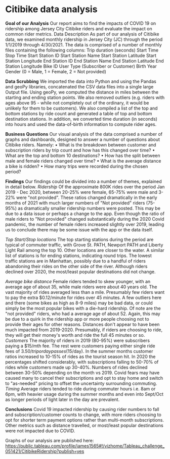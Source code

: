 
# Citibike data analysis

**Goal of our Analysis** 
Our report aims to find the impacts of COVID 19 on ridership among Jersey City Citibike riders and evaluate the impact on common rider metrics.
Data Description As part of our analysis of Citibike data, we examined monthly ridership in Jersey City (JC) through the period 1/1/2019 through 4/30/2021. The data is comprised of a number of monthly files containing the following columns: 
Trip duration (seconds) 
Start Time 
Stop Time 
Start Station ID 
Start Station Name 
Start Station Latitude 
Start Station Longitude 
End Station ID 
End Station Name 
End Station Latitude 
End Station Longitude 
Bike ID 
User Type (Subscriber or Customer) 
Birth Year 
Gender (0 = Male, 1 = Female, 2 = Not provided)

**Data Scrubbing** 
We imported the data into Python and using the Pandas and geoPy libraries, concatenated the CSV data files into a single large Output file. Using geoPy, we computed the distance in miles between the starting and ending station points. We also removed outliers (e.g. riders with ages above 95 - while not completely out of the ordinary, it would be unlikely for them to be customers). We also compiled a list of the top and bottom stations by ride count and generated a table of top and bottom destination stations. In addition, we converted time duration (in seconds) into hours and used the data-of-birth information to compute rider ages.

**Business Questions** 
Our visual analysis of the data comprised a number of graphs and dashboards, designed to answer a number of questions about Citibike riders. Namely:
•	What is the breakdown between customer and subscription riders by trip count and how has this changed over time?
•	What are the top and bottom 10 destinations?
•	How has the split between male and female riders changed over time?
•	What is the average distance a bike is ridden?
•	How many trips were recorded during the chosen period?

**Findings** 
Our findings could be divided into a number of themes, explained in detail below.
*Ridership* 
Of the approximate 800K rides over the period Jan 2019 - Dec 2020, between 20-25% were female, 65-75% were male and 3-22% were "not provided". These ratios changed dramatically in the early months of 2021 with much larger numbers of "Not provided" riders (75-95%) as dramatically smaller ridership numbers were posted. This may be due to a data issue or perhaps a change to the app. Even though the ratio of male riders to "Not provided" changed substantically during the 2020 Covid pandemic, the number of female riders increased slightly over 2019, leading us to conclude there may be some issue with the app or the data itself.

*Top Start/Stop locations* 
The top starting stations during the period are typical of commuter traffic, with Grove St. PATH, Newport PATH and Liberty Light Rail among the top 10. Other locations are closer to the water. A similar list of stations is for ending stations, indicating round trips. The lowest traffic stations are in Manhattan, possibly due to a handful of riders abandoning their rides on the other side of the river. Although riders declined over 2020, the most/least popular destinations did not change.

*Average bike distance* 
Female riders tended to skew younger, with an average age of about 35, while male riders were about 40 years old. The vast majority of rides averaged less than a mile. Presumably few riders want to pay the extra $0.12/minute for rides over 45 minutes. A few outliers here and there (some bikes as high as 8-9 miles) may be bad data, or could simply be the most popular bikes with a die-hard ridership. Of note are the "not provided" riders, who had a average age of about 52. Again, this may be due to a quirk in the ridership app or more people choosing not to provide their ages for other reasons. Distances don't appear to have been much impacted from 2019-2020. Presumably, if riders are choosing to ride, they will get their money's worth and ride the full 45 minutes or so.
*Customers* 
The majority of riders in 2019 (80-95%) were subscribers paying a $15/mth fee. The rest were customers paying either single ride fees of $3.50/trip or day passes ($15/day). In the summer months customer ratios increased to 10-15% of rides as the tourist season hit. In 2020 the percentages shifted considerably, with subscriptions falling to 50-70% of rides while customers made up 30-40%. Numbers of rides declined between 30-50% depending on the month vs 2019. Covid fears may have caused many to cancel their subscriptions and opt to stay home and switch to "as-needed" pricing to offset the uncertainty surrounding commuting.
*Timing* 
Average riders tended to ride during commuter hours i.e. 8am or 6pm, with heavier usage during the summer months and even into Sept/Oct as longer periods of light later in the day are prevalent.

**Conclusions** 
Covid 19 impacted ridership by causing rider numbers to fall and subscription/customer counts to change, with more riders choosing to opt for shorter term payment options rather than multi-month subscriptions. Other metrics such as distance travelled, or most/least popular destinations were not impacted due to COVID.

Graphs of our analysis are published here: https://public.tableau.com/profile/james1565#!/vizhome/Tableau_challenge_051421/CitibikeRidership?publish=yes
